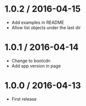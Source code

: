 1.0.2 / 2016-04-15
==================

  * Add examples in README
  * Allow list objects under the last dir

1.0.1 / 2016-04-14
==================

  * Change to bootcdn
  * Add app version in page

1.0.0 / 2016-04-13
==================

  * First release

